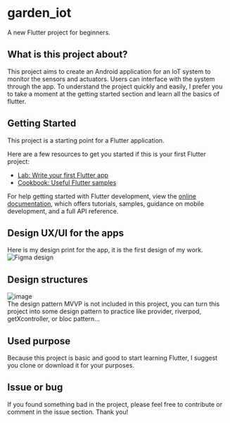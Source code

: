 # garden_iot

A new Flutter project for beginners.

## What is this project about?

This project aims to create an Android application for an IoT system to monitor the sensors and actuators.
Users can interface with the system through the app.
To understand the project quickly and easily, I prefer you to take a moment at the getting started section and learn all the basics of flutter.

## Getting Started

This project is a starting point for a Flutter application.

Here are a few resources to get you started if this is your first Flutter project:

- [Lab: Write your first Flutter app](https://docs.flutter.dev/get-started/codelab)
- [Cookbook: Useful Flutter samples](https://docs.flutter.dev/cookbook)

For help getting started with Flutter development, view the
[online documentation](https://docs.flutter.dev/), which offers tutorials,
samples, guidance on mobile development, and a full API reference.

## Design UX/UI for the apps
Here is my design print for the app, it is the first design of my work.
![Figma design](https://www.figma.com/file/vpSfqBSoJdmrj1mkMAkJSL/Schneider?type=design&node-id=0%3A1&mode=design&t=0EUNZOIvQMYrs7vC-1)

## Design structures
![image](https://github.com/jamesli72/FlutterBasic/assets/141984131/92a1bb9f-a9da-49b2-9a9a-0d94162c635b)
\
The design pattern MVVP is not included in this project, you can turn this project into some design pattern to practice like provider, riverpod, getXcontroller, or bloc pattern...

## Used purpose
Because this project is basic and good to start learning Flutter, I suggest you clone or download it for your purposes.

## Issue or bug
If you found something bad in the project, please feel free to contribute or comment in the issue section. Thank you!
